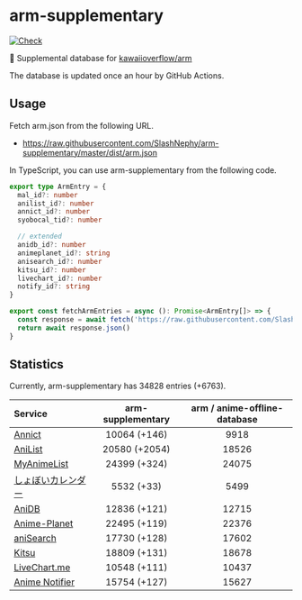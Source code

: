 # arm-supplementary

[![Check](https://github.com/SlashNephy/arm-supplementary/actions/workflows/check-node.yml/badge.svg)](https://github.com/SlashNephy/arm-supplementary/actions/workflows/check-node.yml)

💊 Supplemental database for [kawaiioverflow/arm](https://github.com/kawaiioverflow/arm)

The database is updated once an hour by GitHub Actions.

## Usage

Fetch arm.json from the following URL.

- https://raw.githubusercontent.com/SlashNephy/arm-supplementary/master/dist/arm.json

In TypeScript, you can use arm-supplementary from the following code.

```TypeScript
export type ArmEntry = {
  mal_id?: number
  anilist_id?: number
  annict_id?: number
  syobocal_tid?: number

  // extended
  anidb_id?: number
  animeplanet_id?: string
  anisearch_id?: number
  kitsu_id?: number
  livechart_id?: number
  notify_id?: string
}

export const fetchArmEntries = async (): Promise<ArmEntry[]> => {
  const response = await fetch('https://raw.githubusercontent.com/SlashNephy/arm-supplementary/master/dist/arm.json')
  return await response.json()
}
```

## Statistics

Currently, arm-supplementary has 34828 entries (+6763).

| Service                                     | arm-supplementary | arm / anime-offline-database |
| :------------------------------------------ | :---------------: | :--------------------------: |
| [Annict](https://annict.com)                |   10064 (+146)    |             9918             |
| [AniList](https://anilist.co)               |   20580 (+2054)   |            18526             |
| [MyAnimeList](https://myanimelist.net)      |   24399 (+324)    |            24075             |
| [しょぼいカレンダー](https://cal.syoboi.jp) |    5532 (+33)     |             5499             |
| [AniDB](https://anidb.net)                  |   12836 (+121)    |            12715             |
| [Anime-Planet](https://anime-planet.com)    |   22495 (+119)    |            22376             |
| [aniSearch](https://anisearch.com)          |   17730 (+128)    |            17602             |
| [Kitsu](https://kitsu.io)                   |   18809 (+131)    |            18678             |
| [LiveChart.me](https://livechart.me)        |   10548 (+111)    |            10437             |
| [Anime Notifier](https://notify.moe)        |   15754 (+127)    |            15627             |
